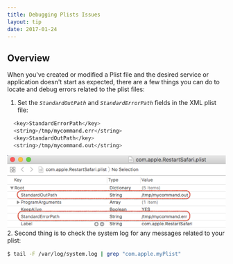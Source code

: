```yaml
---
title: Debugging Plists Issues
layout: tip
date: 2017-01-24
---
```


## Overview

When you've created or modified a Plist file and the desired service or application doesn't start as expected, there are a few things you can do to locate and debug errors related to the plist files:

1. Set the _```StandardOutPath```_ and _```StandardErrorPath```_ fields in the XML plist file:

```bash
  <key>StandardErrorPath</key>
  <string>/tmp/mycommand.err</string>
  <key>StandardOutPath</key>
  <string>/tmp/mycommand.out</string>
```
![plist-dbg](/assets/images/tips/plist-dbg.png)
2. Second thing is to check the system log for any messages related to your plist:
```bash
$ tail -F /var/log/system.log | grep "com.apple.myPlist"
```
